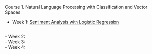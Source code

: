 Course 1. Natural Language Processing with Classification and Vector Spaces
<br>
- Week 1: [Sentiment Analysis with Logistic Regression](https://github.com/Shindora/Natural-Language-Processing-Deep-Learning-AI/tree/master/Course%201.%20Natural%20Language%20Processing%20with%20Classification%20and%20Vector%20Spaces/W1.%20Sentiment%20Analysis%20with%20Logistic%20Regression)
<br>
- Week 2:
<br>
- Week 3:
<br>
- Week 4:

